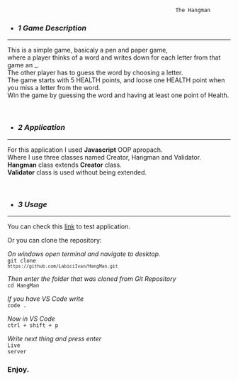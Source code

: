                                                          The Hangman

- ### <em>1 Game Description</em>

---

This is a simple game, basicaly a pen and paper game, <br>
where a player thinks of a word and writes down for each letter from that game an \_.<br>
The other player has to guess the word by choosing a letter.<br>
The game starts with 5 HEALTH points, and loose one HEALTH point when you miss a letter from the word.<br>
Win the game by guessing the word and having at least one point of Health.

<br>

- ### <em>2 Application</em>

---

For this application I used <strong>Javascript</strong> OOP apropach.<br>
Where I use three classes named Creator, Hangman and Validator.<br>
<strong>Hangman</strong> class extends <strong>Creator</strong> class.<br>
<strong>Validator</strong> class is used without being extended.<br>

<br>

- ### <em>3 Usage</em>

---

You can check this [link](https://labiciivan.github.io/HangMan/) to test application.

Or you can clone the repository:

<em>On windows open terminal and navigate to desktop.</em><br>
<code>git clone `https://github.com/LabiciIvan/HangMan.git`</code>

<em>Then enter the folder that was cloned from Git Repository</em><br>
<code>cd HangMan</code>

<em>If you have VS Code write</em><br>
<code>code .</code>

<em>Now in VS Code </em><br>
<code>ctrl + shift + p</code>

<em>Write next thing and press enter</em><br>
<code>Live server</code>

### Enjoy.
